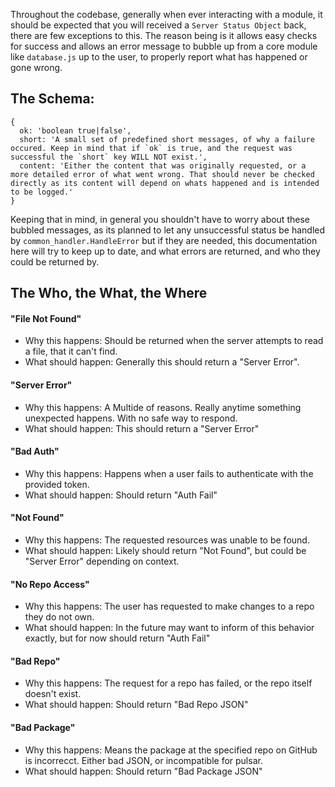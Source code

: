 Throughout the codebase, generally when ever interacting with a module, it should be expected that you will received a `Server Status Object` back, there are few exceptions to this. The reason being is it allows easy checks for success and allows an error message to bubble up from a core module like `database.js` up to the user, to properly report what has happened or gone wrong.

## The Schema:

```
{
  ok: 'boolean true|false',
  short: 'A small set of predefined short messages, of why a failure occured. Keep in mind that if `ok` is true, and the request was successful the `short` key WILL NOT exist.',
  content: 'Either the content that was originally requested, or a more detailed error of what went wrong. That should never be checked directly as its content will depend on whats happened and is intended to be logged.'
}
```

Keeping that in mind, in general you shouldn't have to worry about these bubbled messages, as its planned to let any unsuccessful status be handled by `common_handler.HandleError` but if they are needed, this documentation here will try to keep up to date, and what errors are returned, and who they could be returned by.

## The Who, the What, the Where

#### "File Not Found"
* Why this happens: Should be returned when the server attempts to read a file, that it can't find.
* What should happen: Generally this should return a "Server Error".

#### "Server Error"
* Why this happens: A Multide of reasons. Really anytime something unexpected happens. With no safe way to respond.
* What should happen: This should return a "Server Error"

#### "Bad Auth"
* Why this happens: Happens when a user fails to authenticate with the provided token.
* What should happen: Should return "Auth Fail"

#### "Not Found"
* Why this happens: The requested resources was unable to be found.
* What should happen: Likely should return "Not Found", but could be "Server Error" depending on context.

#### "No Repo Access"
* Why this happens: The user has requested to make changes to a repo they do not own.
* What should happen: In the future may want to inform of this behavior exactly, but for now should return "Auth Fail"

#### "Bad Repo"
* Why this happens: The request for a repo has failed, or the repo itself doesn't exist.
* What should happen: Should return "Bad Repo JSON"

#### "Bad Package"
* Why this happens: Means the package at the specified repo on GitHub is incorrecct. Either bad JSON, or incompatible for pulsar.
* What should happen: Should return "Bad Package JSON"
